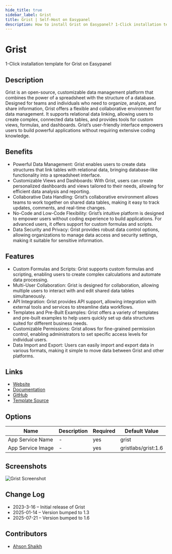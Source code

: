 ```yaml
---
hide_title: true
sidebar_label: Grist
title: Grist | Self-Host on Easypanel
description: How to install Grist on Easypanel? 1-Click installation template for Grist on Easypanel
---
```


<!-- generated -->

# Grist

1-Click installation template for Grist on Easypanel

## Description

Grist is an open-source, customizable data management platform that combines the power of a spreadsheet with the structure of a database. Designed for teams and individuals who need to organize, analyze, and share information, Grist offers a flexible and collaborative environment for data management. It supports relational data linking, allowing users to create complex, connected data tables, and provides tools for custom views, formulas, and dashboards. Grist’s user-friendly interface empowers users to build powerful applications without requiring extensive coding knowledge.

## Benefits

- Powerful Data Management: Grist enables users to create data structures that link tables with relational data, bringing database-like functionality into a spreadsheet interface.
- Customizable Views and Dashboards: With Grist, users can create personalized dashboards and views tailored to their needs, allowing for efficient data analysis and reporting.
- Collaborative Data Handling: Grist’s collaborative environment allows teams to work together on shared data tables, making it easy to track updates, comments, and real-time changes.
- No-Code and Low-Code Flexibility: Grist’s intuitive platform is designed to empower users without coding experience to build applications. For advanced users, it offers support for custom formulas and scripts.
- Data Security and Privacy: Grist provides robust data control options, allowing organizations to manage data access and security settings, making it suitable for sensitive information.

## Features

- Custom Formulas and Scripts: Grist supports custom formulas and scripting, enabling users to create complex calculations and automate data processing.
- Multi-User Collaboration: Grist is designed for collaboration, allowing multiple users to interact with and edit shared data tables simultaneously.
- API Integration: Grist provides API support, allowing integration with external tools and services to streamline data workflows.
- Templates and Pre-Built Examples: Grist offers a variety of templates and pre-built examples to help users quickly set up data structures suited for different business needs.
- Customizable Permissions: Grist allows for fine-grained permission control, enabling administrators to set specific access levels for individual users.
- Data Import and Export: Users can easily import and export data in various formats, making it simple to move data between Grist and other platforms.

## Links

- [Website](https://www.getgrist.com)
- [Documentation](https://support.getgrist.com)
- [GitHub](https://github.com/gristlabs/grist-core)
- [Template Source](https://github.com/easypanel-io/templates/tree/main/templates/grist)

## Options

Name | Description | Required | Default Value
-|-|-|-
App Service Name | - | yes | grist
App Service Image | - | yes | gristlabs/grist:1.6

## Screenshots

![Grist Screenshot](./assets/screenshot.png)

## Change Log

- 2023-3-16 – Initial release of Grist
- 2025-01-14 – Version bumped to 1.3
- 2025-07-21 – Version bumped to 1.6

## Contributors

- [Ahson Shaikh](https://github.com/Ahson-Shaikh)
